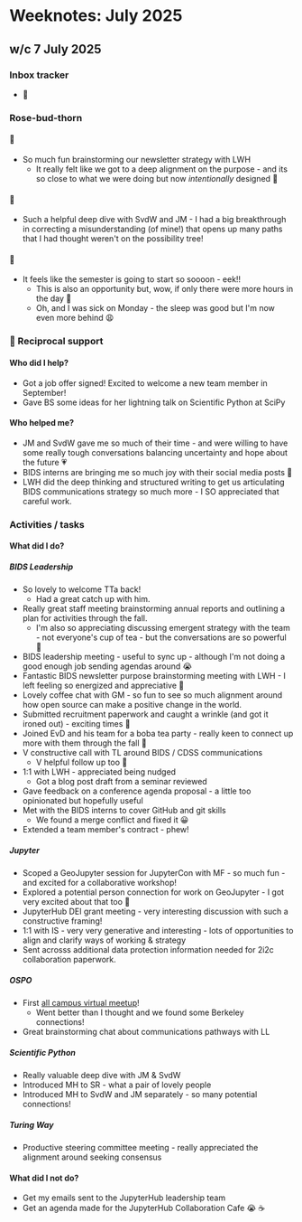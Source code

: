 # Weeknotes: July 2025

## w/c 7 July 2025

### Inbox tracker

* 💌 

### Rose-bud-thorn

#### 🌹

* So much fun brainstorming our newsletter strategy with LWH
  * It really felt like we got to a deep alignment on the purpose - and its so close to what we were doing but now _intentionally_ designed :love_letter:

#### 🌱

* Such a helpful deep dive with SvdW and JM - I had a big breakthrough in correcting a misunderstanding (of mine!) that opens up many paths that I had thought weren't on the possibility tree!

#### 🌵 
  
* It feels like the semester is going to start so soooon - eek!!
  * This is also an opportunity but, wow, if only there were more hours in the day 😬
  * Oh, and I was sick on Monday - the sleep was good but I'm now even more behind 😩

### 🤝 Reciprocal support

#### Who did I help?

* Got a job offer signed!
  Excited to welcome a new team member in September!
* Gave BS some ideas for her lightning talk on Scientific Python at SciPy 

#### Who helped me?

* JM and SvdW gave me so much of their time - and were willing to have some really tough conversations balancing uncertainty and hope about the future 💗
* BIDS interns are bringing me so much joy with their social media posts 📢 
* LWH did the deep thinking and structured writing to get us articulating BIDS communications strategy so much more - I SO appreciated that careful work.

### Activities / tasks

#### What did I do?

##### BIDS Leadership

* So lovely to welcome TTa back!
  * Had a great catch up with him.
* Really great staff meeting brainstorming annual reports and outlining a plan for activities through the fall.
  * I'm also so appreciating discussing emergent strategy with the team - not everyone's cup of tea - but the conversations are so powerful 🌱
* BIDS leadership meeting - useful to sync up - although I'm not doing a good enough job sending agendas around 😭
* Fantastic BIDS newsletter purpose brainstorming meeting with LWH - I left feeling so energized and appreciative 💌
* Lovely coffee chat with GM - so fun to see so much alignment around how open source can make a positive change in the world.
* Submitted recruitment paperwork and caught a wrinkle (and got it ironed out) - exciting times 👋
* Joined EvD and his team for a boba tea party - really keen to connect up more with them through the fall 🧋
* V constructive call with TL around BIDS / CDSS communications
  * V helpful follow up too 🙏
* 1:1 with LWH - appreciated being nudged
  * Got a blog post draft from a seminar reviewed
* Gave feedback on a conference agenda proposal - a little too opinionated but hopefully useful
* Met with the BIDS interns to cover GitHub and git skills
  * We found a merge conflict and fixed it :grinning:
* Extended a team member's contract - phew!

##### Jupyter

* Scoped a GeoJupyter session for JupyterCon with MF - so much fun - and excited for a collaborative workshop!
* Explored a potential person connection for work on GeoJupyter - I got very excited about that too 🌳
* JupyterHub DEI grant meeting - very interesting discussion with such a constructive framing!
* 1:1 with IS - very very generative and interesting - lots of opportunities to align and clarify ways of working & strategy
* Sent acrosss additional data protection information needed for 2i2c collaboration paperwork.

##### OSPO

* First [all campus virtual meetup](https://ucospo.net/events/#all-campus-virtual-meetup)!
  * Went better than I thought and we found some Berkeley connections!
* Great brainstorming chat about communications pathways with LL

##### Scientific Python

* Really valuable deep dive with JM & SvdW
* Introduced MH to SR - what a pair of lovely people
* Introduced MH to SvdW and JM separately - so many potential connections!

##### Turing Way

* Productive steering committee meeting - really appreciated the alignment around seeking consensus

#### What did I not do?

* Get my emails sent to the JupyterHub leadership team
* Get an agenda made for the JupyterHub Collaboration Cafe 😭 ☕